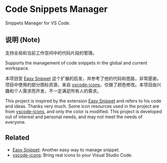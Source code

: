 # Code Snippets Manager

Snippets Manager for VS Code.

## 说明 (Note)

支持全局和当前工作空间中的代码片段的管理。

Supports the management of code snippets in the global and current workspace.

本项目受 [Easy Snippet](https://marketplace.visualstudio.com/items?itemName=inu1255.easy-snippet) 这个扩展的启发，并参考了他的代码和思路，非常感谢。项目中使用的部分图标资源，来自 [vscode-icons](https://github.com/vscode-icons/vscode-icons)，仅做了颜色修改。本项目由兴趣和个人需求而开发，不一定满足所有人的需求。

This project is inspired by the extension [Easy Snippet](https://marketplace.visualstudio.com/items?itemName=inu1255.easy-snippet) and refers to his code and ideas. Thanks very much. Some icon resources used in the project are from [vscode-icons](https://github.com/vscode-icons/vscode-icons), and only the color is modified. This project is developed out of interest and personal needs, and may not meet the needs of everyone.

## Related

- [Easy Snippet](https://marketplace.visualstudio.com/items?itemName=inu1255.easy-snippet): Another easy way to manage snippet.
- [vscode-icons](https://github.com/vscode-icons/vscode-icons): Bring real icons to your Visual Studio Code.
